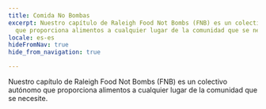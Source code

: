 ```yaml
---
title: Comida No Bombas
excerpt: Nuestro capítulo de Raleigh Food Not Bombs (FNB) es un colectivo autónomo
  que proporciona alimentos a cualquier lugar de la comunidad que se necesite.
locale: es-es
hideFromNav: true
hide_from_navigation: true

---
```

Nuestro capítulo de Raleigh Food Not Bombs (FNB) es un colectivo autónomo que proporciona alimentos a cualquier lugar de la comunidad que se necesite.